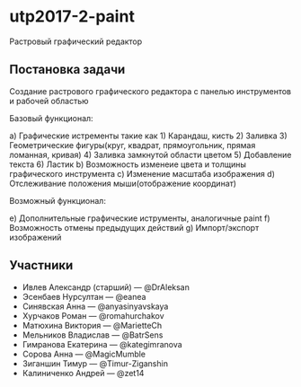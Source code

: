 # utp2017-2-paint
Растровый графический редактор

## Постановка задачи 
Cоздание растрового графического редактора с панелью инструментов и рабочей областью

Базовый функционал:

a) Графические истременты такие как
	1) Карандаш, кисть
	2) Заливка
	3) Геометрические фигуры(круг, квадрат, прямоугольник, прямая ломанная, кривая)
	4) Заливка замкнутой области цветом
	5) Добавление текста
	6) Ластик
b) Возможность изменеие цвета и толщины графического инструмента
c) Изменение масштаба изображения
d) Отслеживание положения мыши(отображение координат)
 
Возможный функционал:

e) Дополнительные графические иструменты, аналогичные paint
f) Возможность отмены предыдущих действий
g) Импорт/экспорт изображений

## Участники
* Ивлев Александр (старший) — @DrAleksan
* Эсенбаев Нурсултан — @eanea
* Синявская Анна — @anyasinyavskaya
* Хурчаков Роман — @romahurchakov
* Матюхина Виктория — @MarietteCh
* Мельников Владислав — @BatrSens
* Гимранова Екатерина — @kategimranova
* Сорова Анна — @MagicMumble
* Зиганшин Тимур — @Timur-Ziganshin
* Калиниченко Андрей — @zet14
